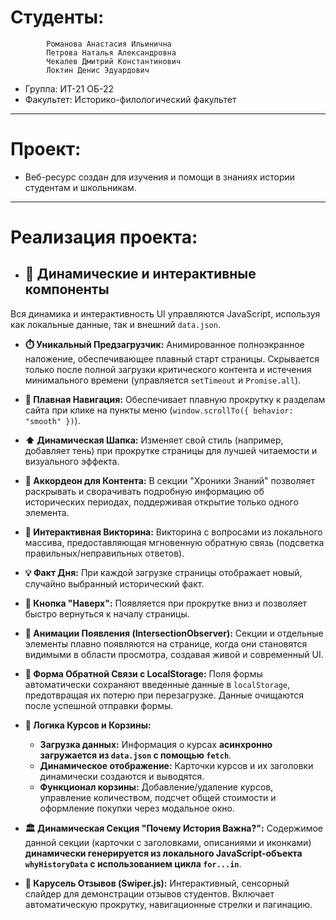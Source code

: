 # Студенты: 
            Романова Анастасия Ильинична
            Петрова Наталья Александровна
            Чекалев Дмитрий Константинович
            Локтин Денис Эдуардович
- Группа: ИТ-21 ОБ-22
- Факультет: Историко-филологический факультет
---
# Проект: 
- Веб-ресурс создан для изучения и помощи в знаниях истории студентам и школьникам.
---
# Реализация проекта:
- ## 🚀 Динамические и интерактивные компоненты

Вся динамика и интерактивность UI управляются JavaScript, используя как локальные данные, так и внешний `data.json`.

*   **⏱️ Уникальный Предзагрузчик:**
    Анимированное полноэкранное наложение, обеспечивающее плавный старт страницы. Скрывается только после полной загрузки критического контента и истечения минимального времени (управляется `setTimeout` и `Promise.all`).

*   **🧭 Плавная Навигация:**
    Обеспечивает плавную прокрутку к разделам сайта при клике на пункты меню (`window.scrollTo({ behavior: "smooth" })`).

*   **⬆️ Динамическая Шапка:**
    Изменяет свой стиль (например, добавляет тень) при прокрутке страницы для лучшей читаемости и визуального эффекта.

*   **📖 Аккордеон для Контента:**
    В секции "Хроники Знаний" позволяет раскрывать и сворачивать подробную информацию об исторических периодах, поддерживая открытие только одного элемента.

*   **🧠 Интерактивная Викторина:**
    Викторина с вопросами из локального массива, предоставляющая мгновенную обратную связь (подсветка правильных/неправильных ответов).

*   **💡 Факт Дня:**
    При каждой загрузке страницы отображает новый, случайно выбранный исторический факт.

*   **🚀 Кнопка "Наверх":**
    Появляется при прокрутке вниз и позволяет быстро вернуться к началу страницы.

*   **💫 Анимации Появления (IntersectionObserver):**
    Секции и отдельные элементы плавно появляются на странице, когда они становятся видимыми в области просмотра, создавая живой и современный UI.

*   **💾 Форма Обратной Связи с LocalStorage:**
    Поля формы автоматически сохраняют введенные данные в `localStorage`, предотвращая их потерю при перезагрузке. Данные очищаются после успешной отправки формы.

*   **🛒 Логика Курсов и Корзины:**
    *   **Загрузка данных:** Информация о курсах **асинхронно загружается из `data.json` с помощью `fetch`**.
    *   **Динамическое отображение:** Карточки курсов и их заголовки динамически создаются и выводятся.
    *   **Функционал корзины:** Добавление/удаление курсов, управление количеством, подсчет общей стоимости и оформление покупки через модальное окно.

*   **🏛️ Динамическая Секция "Почему История Важна?":**
    Содержимое данной секции (карточки с заголовками, описаниями и иконками) **динамически генерируется из локального JavaScript-объекта `whyHistoryData` с использованием цикла `for...in`**.

*   **🌟 Карусель Отзывов (Swiper.js):**
    Интерактивный, сенсорный слайдер для демонстрации отзывов студентов. Включает автоматическую прокрутку, навигационные стрелки и пагинацию.

